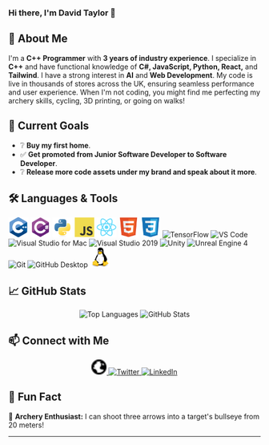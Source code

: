 ### Hi there, I'm David Taylor 👋

<!--![Banner](https://github.com/davidtaylor6130/davidtaylor6130/blob/main/banner.png)-->

## 🚀 About Me
I'm a **C++ Programmer** with **3 years of industry experience**. I specialize in **C++** and have functional knowledge of **C#, JavaScript, Python, React,** and **Tailwind**. I have a strong interest in **AI** and **Web Development**. My code is live in thousands of stores across the UK, ensuring seamless performance and user experience. When I'm not coding, you might find me perfecting my archery skills, cycling, 3D printing, or going on walks!

## 🎯 Current Goals
- ❔ **Buy my first home**.
- ✅ **Get promoted from Junior Software Developer to Software Developer**.
- ❔ **Release more code assets under my brand and speak about it more**.

## 🛠️ Languages & Tools

<div align="left">
  <img src="https://raw.githubusercontent.com/devicons/devicon/master/icons/cplusplus/cplusplus-original.svg" alt="C++" width="40" title="C++"/>
  <img src="https://raw.githubusercontent.com/devicons/devicon/master/icons/csharp/csharp-original.svg" alt="C#" width="40" title="C#"/>
  <img src="https://raw.githubusercontent.com/devicons/devicon/master/icons/python/python-original.svg" alt="Python" width="40" title="Python"/>
  <img src="https://raw.githubusercontent.com/devicons/devicon/master/icons/javascript/javascript-original.svg" alt="JavaScript" width="40" title="JavaScript"/>
  <img src="https://raw.githubusercontent.com/devicons/devicon/master/icons/react/react-original.svg" alt="React" width="40" title="React"/>
  <img src="https://raw.githubusercontent.com/devicons/devicon/master/icons/html5/html5-original.svg" alt="HTML5" width="40" title="HTML5"/>
  <img src="https://raw.githubusercontent.com/devicons/devicon/master/icons/css3/css3-original.svg" alt="CSS3" width="40" title="CSS3"/>
  <img src="https://www.vectorlogo.zone/logos/tensorflow/tensorflow-icon.svg" alt="TensorFlow" width="40" title="TensorFlow"/>
  <img src="https://code.visualstudio.com/assets/images/code-stable.png" alt="VS Code" width="40" title="Visual Studio Code"/>
  <img src="https://visualstudio.microsoft.com/wp-content/uploads/2019/05/VSMac2019_32px.svg" alt="Visual Studio for Mac" width="40" title="Visual Studio for Mac"/>
  <img src="https://visualstudio.microsoft.com/wp-content/uploads/2019/06/BrandVisualStudioWin2019-3.svg" alt="Visual Studio 2019" width="40" title="Visual Studio 2019"/>
  <img src="https://www.vectorlogo.zone/logos/unity3d/unity3d-icon.svg" alt="Unity" width="40" title="Unity"/>
  <img src="https://raw.githubusercontent.com/kenangundogan/fontisto/036b7eca71aab1bef8e6a0518f7329f13ed62f6b/icons/svg/brand/unreal-engine.svg" alt="Unreal Engine 4" width="40" title="Unreal Engine 4"/>
  <img src="https://www.vectorlogo.zone/logos/git-scm/git-scm-icon.svg" alt="Git" width="40" title="Git"/>
  <img src="https://github.githubassets.com/images/modules/logos_page/GitHub-Mark.png" alt="GitHub Desktop" width="40" title="GitHub Desktop"/>
  <img src="https://raw.githubusercontent.com/devicons/devicon/master/icons/linux/linux-original.svg" alt="Linux" width="40" title="Linux"/>
</div>

## 📈 GitHub Stats
<div align="center">
  <img src="https://github-readme-stats.vercel.app/api/top-langs/?username=davidtaylor6130&layout=compact&theme=dracula&hide_border=true" alt="Top Languages" width="400"/>
  <img src="https://github-readme-stats.vercel.app/api?username=davidtaylor6130&show_icons=true&theme=dracula&hide_border=true" alt="GitHub Stats" width="400"/>
</div>

## 📫 Connect with Me
<p align="center">
  <a href="https://davidtaylor6130.github.io/" target="_blank">
    <img src="https://raw.githubusercontent.com/iconic/open-iconic/master/svg/globe.svg" alt="Website" width="30" />
  </a>
  <a href="https://twitter.com/DavidTaylor6130" target="_blank">
    <img src="https://cdn.jsdelivr.net/npm/simple-icons@v3/icons/twitter.svg" alt="Twitter" width="30" />
  </a>
  <a href="https://www.linkedin.com/in/davidtaylor6130/" target="_blank">
    <img src="https://cdn.jsdelivr.net/npm/simple-icons@v3/icons/linkedin.svg" alt="LinkedIn" width="30" />
  </a>
</p>

## 🎯 Fun Fact
🏹 **Archery Enthusiast:** I can shoot three arrows into a target's bullseye from 20 meters!

---

<!--## ✨ Projects & Contributions
- **[Website Altering Tool](https://github.com/davidtaylor6130/website-altering-tool):** A tool developed in 2022 to enhance website functionalities.
- **[C++ Neural Network Foundation](https://github.com/davidtaylor6130/cpp-neural-network):** Ongoing project to build a neural network from scratch in C++.
- **[Unity Script Assets](https://github.com/davidtaylor6130/unity-assets):** Free Unity script assets available for the community.

Feel free to explore my repositories and reach out if you'd like to collaborate!

---

*This profile was last updated on September 23, 2024.*

---

## 🔗 Useful Links
- [C++ Documentation](https://www.w3schools.com/CPP/default.asp)
- [C# Documentation](https://docs.microsoft.com/en-us/dotnet/csharp/)
- [Python Official Site](https://www.python.org/)
- [DirectX 11 Overview](https://en.wikipedia.org/wiki/DirectX#DirectX_11)
- [OpenGL Official Site](https://www.opengl.org/)
- [TensorFlow Official Site](https://www.tensorflow.org/)
- [Visual Studio Code](https://code.visualstudio.com/)
- [Visual Studio 2019](https://visualstudio.microsoft.com/vs/)
- [Visual Studio for Mac](https://visualstudio.microsoft.com/vs/mac/)
- [Unity Official Site](https://unity.com/)
- [Unreal Engine 4](https://www.unrealengine.com/en-US/)
- [Git Official Site](https://git-scm.com/)
- [GitHub Desktop](https://desktop.github.com/)
- [Linux (Ubuntu)](https://ubuntu.com/)

--- -->
